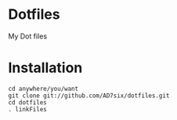 Dotfiles
=======

My Dot files 

# Installation

	cd anywhere/you/want
	git clone git://github.com/AD7six/dotfiles.git
	cd dotfiles
	. linkFiles
